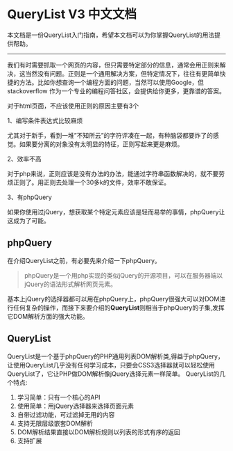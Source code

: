 # QueryList V3 中文文档

本文档是一份QueryList入门指南，希望本文档可以为你掌握QueryList的用法提供帮助。

---


我们有时需要抓取一个网页的内容，但只需要特定部分的信息，通常会用正则来解决，这当然没有问题。正则是一个通用解决方案，但特定情况下，往往有更简单快 捷的方法。比如你想查询一个编程方面的问题，当然可以使用Google，但stackoverflow 作为一个专业的编程问答社区，会提供给你更多，更靠谱的答案。

对于html页面，不应该使用正则的原因主要有3个

1、编写条件表达式比较麻烦 

尤其对于新手，看到一堆”不知所云”的字符评凑在一起，有种脑袋都要炸了的感觉。如果要分离的对象没有太明显的特征，正则写起来更是麻烦。

2、效率不高 

对于php来说，正则应该是没有办法的办法，能通过字符串函数解决的，就不要劳烦正则了。用正则去处理一个30多k的文件，效率不敢保证。

3、有phpQuery 

如果你使用过jQuery，想获取某个特定元素应该是轻而易举的事情，phpQuery让这成为了可能。

## phpQuery
在介绍QueryList之前，有必要先来介绍一下phpQuery。
>phpQuery是一个用php实现的类似jQuery的开源项目，可以在服务器端以jQuery的语法形式解析网页元素。

基本上jQuery的选择器都可以用在phpQuery上，phpQuery很强大可以对DOM进行任何复杂的操作，而接下来要介绍的**QueryList**则相当于phpQuery的子集,发挥它DOM解析方面的强大功能。

## QueryList
QueryList是一个基于phpQuery的PHP通用列表DOM解析类,得益于phpQuery，让使用QueryList几乎没有任何学习成本，只要会CSS3选择器就可以轻松使用QueryList了，它让PHP做DOM解析像jQuery选择元素一样简单。
QueryList的几个特点:
1. 学习简单：只有一个核心的API
2. 使用简单：用jQuery选择器来选择页面元素
3. 自带过滤功能，可过滤掉无用的内容
4. 支持无限层级嵌套DOM解析
5. DOM解析结果直接以DOM解析规则以列表的形式有序的返回
6. 支持扩展

